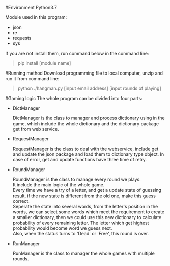 #Environment
Python3.7

Module used in this program:
- json
- re
- requests
- sys

If you are not install them, run command below in the command line: 
> pip install [module name] 

#Running method
Download programming file to local computer, unzip and run it from command line:
> python ./hangman.py [input email address] [input rounds of playing]

#Gaming logic
The whole program can be divided into four parts:
- DictManager

    DictManager is the class to manager and process dictionary using in the game, 
    which include the whole dictionary and the dictionary package get from web service.
- RequestManager

    RequestManager is the class to deal with the webservice, include get and update
    the json package and load them to dictionary type object. In case of error,
    get and update functions have three time of retry.
- RoundManager

    RoundManager is the class to manage every round we plays.\
    It include the main logic of the whole game.\
    Every time we have a try of a letter, and get a update state of guessing result,
    if the new state is different from the old one, make this guess correct.\
    Seperate the state into several words, from the letter's position in the words, 
    we can select some words which meet the requirement to create a smaller dictionary,
    then we could use this new dictionary to calculate probability of every remaining letter.
    The letter which get highest probability would become word we guess next.\
    Also, when the status turns to 'Dead' or 'Free', this round is over.
    
          
- RunManager
    
    RunManager is the class to manager the whole games with multiple rounds.
